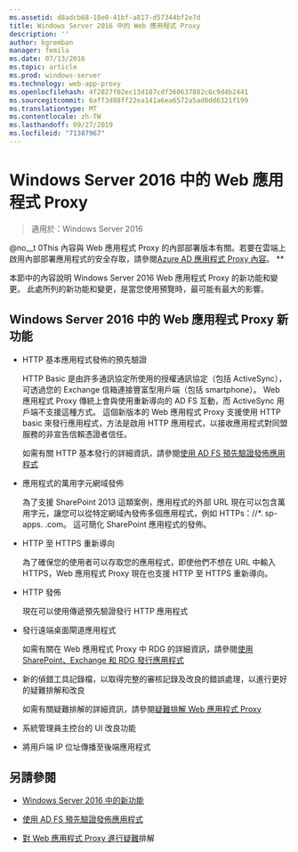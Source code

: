 ```yaml
---
ms.assetid: d8adcb68-18e0-41bf-a817-d57344bf2e7d
title: Windows Server 2016 中的 Web 應用程式 Proxy
description: ''
author: kgremban
manager: femila
ms.date: 07/13/2016
ms.topic: article
ms.prod: windows-server
ms.technology: web-app-proxy
ms.openlocfilehash: 4f2827f02ec13d187cdf360637882c6c9d4b2441
ms.sourcegitcommit: 6aff3d88ff22ea141a6ea6572a5ad8dd6321f199
ms.translationtype: MT
ms.contentlocale: zh-TW
ms.lasthandoff: 09/27/2019
ms.locfileid: "71387967"
---
```

# <a name="web-application-proxy-in-windows-server-2016"></a>Windows Server 2016 中的 Web 應用程式 Proxy

>適用於：Windows Server 2016

@no__t 0This 內容與 Web 應用程式 Proxy 的內部部署版本有關。若要在雲端上啟用內部部署應用程式的安全存取，請參閱[Azure AD 應用程式 Proxy 內容](https://azure.microsoft.com/documentation/articles/active-directory-application-proxy-get-started/)。 **  
  
本節中的內容說明 Windows Server 2016 Web 應用程式 Proxy 的新功能和變更。 此處所列的新功能和變更，是當您使用預覽時，最可能有最大的影響。  
  
## <a name="web-application-proxy-new-features-in-windows-server-2016"></a>Windows Server 2016 中的 Web 應用程式 Proxy 新功能
  
- HTTP 基本應用程式發佈的預先驗證  
  
  HTTP Basic 是由許多通訊協定所使用的授權通訊協定（包括 ActiveSync），可透過您的 Exchange 信箱連接豐富型用戶端（包括 smartphone）。 Web 應用程式 Proxy 傳統上會與使用重新導向的 AD FS 互動，而 ActiveSync 用戶端不支援這種方式。 這個新版本的 Web 應用程式 Proxy 支援使用 HTTP basic 來發行應用程式，方法是啟用 HTTP 應用程式，以接收應用程式對同盟服務的非宣告信賴憑證者信任。  
  
  如需有關 HTTP 基本發行的詳細資訊，請參閱[使用 AD FS 預先驗證發佈應用程式](Publishing-Applications-using-AD-FS-Preauthentication.md#publish-an-application-that-uses-http-basic)  
  
- 應用程式的萬用字元網域發佈  
  
  為了支援 SharePoint 2013 這類案例，應用程式的外部 URL 現在可以包含萬用字元，讓您可以從特定網域內發佈多個應用程式，例如 HTTPs：//*. sp-apps. .com。 這可簡化 SharePoint 應用程式的發佈。  
  
- HTTP 至 HTTPS 重新導向  
  
  為了確保您的使用者可以存取您的應用程式，即使他們不想在 URL 中輸入 HTTPS，Web 應用程式 Proxy 現在也支援 HTTP 至 HTTPS 重新導向。  
  
- HTTP 發佈  
  
  現在可以使用傳遞預先驗證發行 HTTP 應用程式  
  
- 發行遠端桌面閘道應用程式  
  
  如需有關在 Web 應用程式 Proxy 中 RDG 的詳細資訊，請參閱[使用 SharePoint、Exchange 和 RDG 發行應用程式](../web-application-proxy/Publishing-Applications-with-SharePoint,-Exchange-and-RDG.md)  
  
- 新的偵錯工具記錄檔，以取得完整的審核記錄及改良的錯誤處理，以進行更好的疑難排解和改良  
  
  如需有關疑難排解的詳細資訊，請參閱[疑難排解 Web 應用程式 Proxy](https://technet.microsoft.com/library/dn770156.aspx)  
  
- 系統管理員主控台的 UI 改良功能  
  
- 將用戶端 IP 位址傳播至後端應用程式  
  
## <a name="see-also"></a>另請參閱  
  
-   [Windows Server 2016 中的新功能](https://technet.microsoft.com/library/dn765472.aspx)  
  
-   [使用 AD FS 預先驗證發佈應用程式](../web-application-proxy/Publishing-Applications-using-AD-FS-Preauthentication.md)  
  
-   [對 Web 應用程式 Proxy 進行疑難](https://technet.microsoft.com/library/dn770156.aspx)排解  
  


